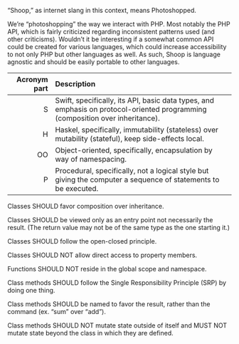 “Shoop,” as internet slang in this context, means Photoshopped. 

We’re “photoshopping” the way we interact with PHP. Most notably the PHP API, which is fairly criticized regarding inconsistent patterns used (and other criticisms). Wouldn’t it be interesting if a somewhat common API could be created for various languages, which could increase accessibility to not only PHP but other languages as well. As such, Shoop is language agnostic and should be easily portable to other languages.

|Acronym part |Description |
|------------:|:-----------|
| S           |Swift, specifically, its API, basic data types, and emphasis on protocol-oriented programming (composition over inheritance). |
| H           |Haskel, specifically, immutability (stateless) over mutability (stateful), keep side-effects local. 							 |
| OO          |Object-oriented, specifically, encapsulation by way of namespacing.                                                           |
| P           |Procedural, specifically, not a logical style but giving the computer a sequence of statements to be executed.                |

Classes SHOULD favor composition over inheritance.

Classes SHOULD be viewed only as an entry point not necessarily the result. (The return value may not be of the same type as the one starting it.)

Classes SHOULD follow the open-closed principle.

Classes SHOULD NOT allow direct access to property members.

Functions SHOULD NOT reside in the global scope and namespace.

Class methods SHOULD follow the Single Responsibility Principle (SRP) by doing one thing.

Class methods SHOULD be named to favor the result, rather than the command (ex. “sum” over “add”).

Class methods SHOULD NOT mutate state outside of itself and MUST NOT mutate state beyond the class in which they are defined.